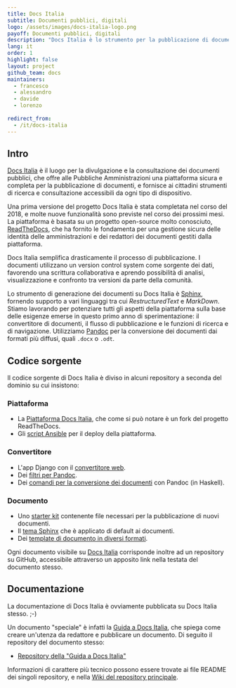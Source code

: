 ```yaml
---
title: Docs Italia
subtitle: Documenti pubblici, digitali
logo: /assets/images/docs-italia-logo.png
payoff: Documenti pubblici, digitali
description: "Docs Italia è lo strumento per la pubblicazione di documenti tecnici e amministrativi, offrendo ai cittadini la possibilità di leggere e commentare in modo semplice ed accessibile."
lang: it
order: 1
highlight: false
layout: project
github_team: docs
maintainers:
  - francesco
  - alessandro
  - davide
  - lorenzo
    
redirect_from:
  - /it/docs-italia
---
```


## Intro

[Docs Italia](https://docs.italia.it/) è il luogo per la divulgazione e la consultazione dei documenti pubblici, che offre alle Pubbliche Amministrazioni una piattaforma sicura e completa per la pubblicazione di documenti, e fornisce ai cittadini strumenti di ricerca e consultazione accessibili da ogni tipo di dispositivo.

Una prima versione del progetto Docs Italia è stata completata nel corso del 2018, e molte nuove funzionalità sono previste nel corso dei prossimi mesi. La piattaforma è basata su un progetto open-source molto conosciuto, [ReadTheDocs](https://readthedocs.org/), che ha fornito le fondamenta per una gestione sicura delle identità delle amministrazioni e dei redattori dei documenti gestiti dalla piattaforma.

Docs Italia semplifica drasticamente il processo di pubblicazione. I documenti utilizzano un version control system come sorgente dei dati, favorendo una scrittura collaborativa e aprendo possibilità di analisi, visualizzazione e confronto tra versioni da parte della comunità.

Lo strumento di generazione dei documenti su Docs Italia è [Sphinx](http://www.sphinx-doc.org/en/master/#), fornendo supporto a vari linguaggi tra cui _RestructuredText_ e _MarkDown_. Stiamo lavorando per potenziare tutti gli aspetti della piattaforma sulla base delle esigenze emerse in questo primo anno di sperimentazione: il convertitore di documenti, il flusso di pubblicazione e le funzioni di ricerca e di navigazione. Utilizziamo [Pandoc](https://pandoc.org/) per la conversione dei documenti dai formati più diffusi, quali `.docx` o `.odt`.

## Codice sorgente

Il codice sorgente di Docs Italia è diviso in alcuni repository a seconda del dominio su cui insistono:

### Piattaforma

- La [Piattaforma Docs Italia](https://github.com/italia/docs.italia.it), che come si può notare è un fork del progetto ReadTheDocs.
- Gli [script Ansible](https://github.com/italia/docs-italia-deploy-scripts) per il deploy della piattaforma.

### Convertitore 

- L'app Django con il [convertitore web](https://github.com/italia/docs-italia-convertitore-web).
- Dei [filtri per Pandoc](https://github.com/italia/docs-italia-pandoc-filters).
- Dei [comandi per la conversione dei documenti](https://github.com/italia/docs-italia-comandi-conversione) con Pandoc (in Haskell).

### Documento

- Uno [starter kit](https://github.com/italia/docs-italia-starter-kit) contenente file necessari per la pubblicazione di nuovi documenti.
- Il [tema Sphinx](https://github.com/italia/docs-italia-theme) che è applicato di default ai documenti.
- Dei [template di documento in diversi formati](https://github.com/italia/docs-italia-template-conversione).

Ogni documento visibile su [Docs Italia](https://docs.italia.it/) corrisponde inoltre ad un repository su GitHub, accessibile attraverso un apposito link nella testata del documento stesso.

## Documentazione

La documentazione di Docs Italia è ovviamente pubblicata su Docs Italia stesso. ;-)

Un documento "speciale" è infatti la [Guida a Docs Italia](https://docs.italia.it/italia/docs-italia/docs-italia-guide/), che spiega come creare un'utenza da redattore e pubblicare un documento. Di seguito il repository del documento stesso:

- [Repository della "Guida a Docs Italia"](https://github.com/italia/docs-italia-guide/)

Informazioni di carattere più tecnico possono essere trovate ai file README dei singoli repository, e nella [Wiki del repository principale](https://github.com/italia/docs.italia.it/wiki). 

